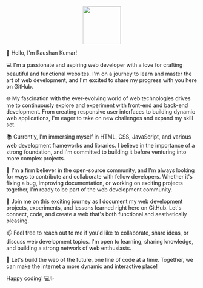 <div id="header" align="center" >
  <img src="https://media.giphy.com/media/2IudUHdI075HL02Pkk/giphy.gif" width="100"/>
</div>

👋 Hello, I'm Raushan Kumar!

💻 I'm a passionate and aspiring web developer with a love for crafting beautiful and functional websites. I'm on a journey to learn and master the art of web development, and I'm excited to share my progress with you here on GitHub.

🌐 My fascination with the ever-evolving world of web technologies drives me to continuously explore and experiment with front-end and back-end development. From creating responsive user interfaces to building dynamic web applications, I'm eager to take on new challenges and expand my skill set.

📚 Currently, I'm immersing myself in HTML, CSS, JavaScript, and various web development frameworks and libraries. I believe in the importance of a strong foundation, and I'm committed to building it before venturing into more complex projects.

🔧 I'm a firm believer in the open-source community, and I'm always looking for ways to contribute and collaborate with fellow developers. Whether it's fixing a bug, improving documentation, or working on exciting projects together, I'm ready to be part of the web development community.

🚀 Join me on this exciting journey as I document my web development projects, experiments, and lessons learned right here on GitHub. Let's connect, code, and create a web that's both functional and aesthetically pleasing.

📫 Feel free to reach out to me if you'd like to collaborate, share ideas, or discuss web development topics. I'm open to learning, sharing knowledge, and building a strong network of web enthusiasts.

🌟 Let's build the web of the future, one line of code at a time. Together, we can make the internet a more dynamic and interactive place!

Happy coding! 💻✨

